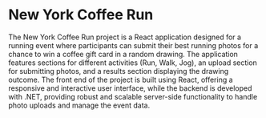 # New York Coffee Run

The New York Coffee Run project is a React application designed for a running event where participants can submit their best running photos for a chance to win a coffee gift card in a random drawing. The application features sections for different activities (Run, Walk, Jog), an upload section for submitting photos, and a results section displaying the drawing outcome. The front end of the project is built using React, offering a responsive and interactive user interface, while the backend is developed with .NET, providing robust and scalable server-side functionality to handle photo uploads and manage the event data.
